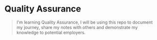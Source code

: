 # Quality Assurance

> I'm learning Quality Assurance, I will be using this repo to document my journey, 
share my notes with others and demonstrate my knowledge to potential employers.

